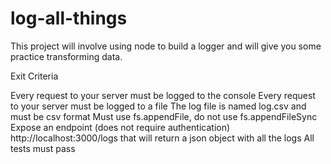 # log-all-things
This project will involve using node to build a logger and will give you some practice transforming data.


Exit Criteria

Every request to your server must be logged to the console
Every request to your server must be logged to a file
The log file is named log.csv and must be csv format
Must use fs.appendFile, do not use fs.appendFileSync
Expose an endpoint (does not require authentication) http://localhost:3000/logs that will return a json object with all the logs
All tests must pass
